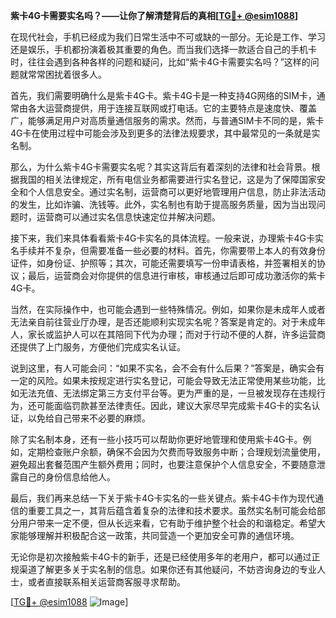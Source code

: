 **紫卡4G卡需要实名吗？——让你了解清楚背后的真相[[TG💪+ @esim1088](https://t.me/s/esim1088)]**

在现代社会，手机已经成为我们日常生活中不可或缺的一部分。无论是工作、学习还是娱乐，手机都扮演着极其重要的角色。而当我们选择一款适合自己的手机卡时，往往会遇到各种各样的问题和疑问，比如“紫卡4G卡需要实名吗？”这样的问题就常常困扰着很多人。

首先，我们需要明确什么是紫卡4G卡。紫卡4G卡是一种支持4G网络的SIM卡，通常由各大运营商提供，用于连接互联网或打电话。它的主要特点是速度快、覆盖广，能够满足用户对高质量通信服务的需求。然而，与普通SIM卡不同的是，紫卡4G卡在使用过程中可能会涉及到更多的法律法规要求，其中最常见的一条就是实名制。

那么，为什么紫卡4G卡需要实名呢？其实这背后有着深刻的法律和社会背景。根据我国的相关法律规定，所有电信业务都需要进行实名登记，这是为了保障国家安全和个人信息安全。通过实名制，运营商可以更好地管理用户信息，防止非法活动的发生，比如诈骗、洗钱等。此外，实名制也有助于提高服务质量，因为当出现问题时，运营商可以通过实名信息快速定位并解决问题。

接下来，我们来具体看看紫卡4G卡实名的具体流程。一般来说，办理紫卡4G卡实名手续并不复杂，但需要准备一些必要的材料。首先，你需要带上本人的有效身份证件，如身份证、护照等；其次，可能还需要填写一份申请表格，并签署相关的协议；最后，运营商会对你提供的信息进行审核，审核通过后即可成功激活你的紫卡4G卡。

当然，在实际操作中，也可能会遇到一些特殊情况。例如，如果你是未成年人或者无法亲自前往营业厅办理，是否还能顺利实现实名呢？答案是肯定的。对于未成年人，家长或监护人可以在其陪同下代为办理；而对于行动不便的人群，许多运营商还提供了上门服务，方便他们完成实名认证。

说到这里，有人可能会问：“如果不实名，会不会有什么后果？”答案是，确实会有一定的风险。如果未按规定进行实名登记，可能会导致无法正常使用某些功能，比如无法充值、无法绑定第三方支付平台等。更为严重的是，一旦被发现存在违规行为，还可能面临罚款甚至法律责任。因此，建议大家尽早完成紫卡4G卡的实名认证，以免给自己带来不必要的麻烦。

除了实名制本身，还有一些小技巧可以帮助你更好地管理和使用紫卡4G卡。例如，定期检查账户余额，确保不会因为欠费而导致服务中断；合理规划流量使用，避免超出套餐范围产生额外费用；同时，也要注意保护个人信息安全，不要随意泄露自己的身份信息给他人。

最后，我们再来总结一下关于紫卡4G卡实名的一些关键点。紫卡4G卡作为现代通信的重要工具之一，其背后蕴含着复杂的法律和技术要求。虽然实名制可能会给部分用户带来一定不便，但从长远来看，它有助于维护整个社会的和谐稳定。希望大家能够理解并积极配合这一政策，共同营造一个更加安全可靠的通信环境。

无论你是初次接触紫卡4G卡的新手，还是已经使用多年的老用户，都可以通过正规渠道了解更多关于实名制的信息。如果你还有其他疑问，不妨咨询身边的专业人士，或者直接联系相关运营商客服寻求帮助。

[[TG💪+ @esim1088](https://t.me/s/esim1088) ![Image](https://i.postimg.cc/4NQfJmqS/Snipaste-2025-05-13-00-14-12.png)]